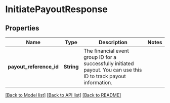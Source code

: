 # InitiatePayoutResponse

## Properties

Name | Type | Description | Notes
------------ | ------------- | ------------- | -------------
**payout_reference_id** | **String** | The financial event group ID for a successfully initiated payout. You can use this ID to track payout information. | 

[[Back to Model list]](../README.md#documentation-for-models) [[Back to API list]](../README.md#documentation-for-api-endpoints) [[Back to README]](../README.md)



